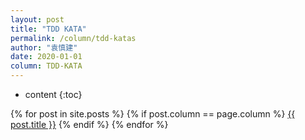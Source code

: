 ```yaml
---
layout: post
title: "TDD KATA"
permalink: /column/tdd-katas
author: "袁慎建"
date: 2020-01-01
column: TDD-KATA
---
```


* content
{:toc}


{% for post in site.posts %}
{% if post.column == page.column %}
<a target="_blank" href="{{ post.url }}">{{ post.title }}</a>
{% endif %}
{% endfor %}

